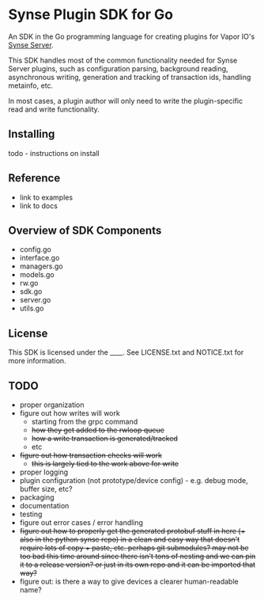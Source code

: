 # Synse Plugin SDK for Go
An SDK in the Go programming language for creating plugins for Vapor IO's 
[Synse Server][synse-server].

This SDK handles most of the common functionality needed for Synse Server plugins,
such as configuration parsing, background reading, asynchronous writing, generation
and tracking of transaction ids, handling metainfo, etc.

In most cases, a plugin author will only need to write the plugin-specific read and 
write functionality.


## Installing
todo - instructions on install

## Reference

- link to examples
- link to docs

## Overview of SDK Components

- config.go
- interface.go
- managers.go
- models.go
- rw.go
- sdk.go
- server.go
- utils.go


## License
This SDK is licensed under the ____. See LICENSE.txt and NOTICE.txt for more information.



## TODO
 - proper organization
 - figure out how writes will work
    - starting from the grpc command
    - ~~how they get added to the rwloop queue~~
    - ~~how a write transaction is generated/tracked~~
    - etc
 - ~~figure out how transaction checks will work~~
    - ~~this is largely tied to the work above for write~~
 - proper logging
 - plugin configuration (not prototype/device config) - e.g. debug mode, buffer size, etc?
 - packaging
 - documentation
 - testing
 - figure out error cases / error handling
 - ~~figure out how to properly get the generated protobuf stuff in here (+ also in the python
   synse repo) in a clean and easy way that doesn't require lots of copy + paste, etc. perhaps
   git submodules? may not be too bad this time around since there isn't tons of nesting and
   we can pin it to a release version? or just in its own repo and it can be imported that way?~~
 - figure out: is there a way to give devices a clearer human-readable name?
 
 
[synse-server]: https://github.com/vapor-ware/synse-server
